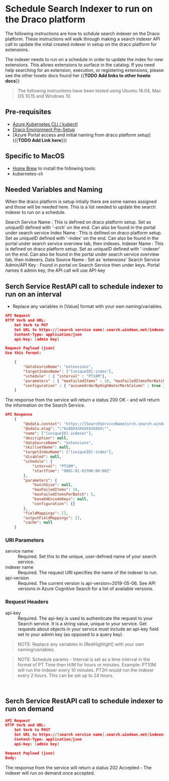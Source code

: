 # Schedule Search Indexer to run on the Draco platform

The following instructions are how to schdule search indexer on the Draco platform.  These instructions will walk through making a search indexer API call to update the inital created indexer in setup on the draco platform for extensions.

The indexer needs to run on a schedule in order to update the index for new extensions. This allows extensions to surface in the catalog. If you need help searching for an extension, execution, or registering extensions, please see the other howto docs found her {{**TODO Add links to other howto docs**}}

> The following instructions have been tested using Ubuntu 18.04, Mac OS 10.15 and Windows 10.

## Pre-requisites

* [Azure Kubernetes CLI / kubectl](https://docs.microsoft.com/en-us/cli/azure/aks?view=azure-cli-latest#az-aks-install-cli)
* [Draco Environment Pre-Setup](https://github.com/microsoft/draco/blob/master/doc/setup/README.md)
* [Azure Portal access and initial naming from draco platform setup]({{**TODO Add Link here**}})

## Specific to MacOS

* [Home Brew](https://brew.sh/) to install the following tools:
* kubernetes-cli

## Needed Variables and Naming

When the draco platform is setup intially there are some names assigned and those will be needed here. This is a list needed to update the search indexer to run on a schedule.

Search Service Name
: This is defined on draco platform setup. Set as uniqueID defined with '-srch' on the end. Can also be found in the portal under search service
Index Name
: This is defined on draco platform setup. Set as uniqueID defined with '-index' on the end. Can also be found in the portal under search service overview tab, then indexes.
Indexer Name
: This is defined on draco platform setup. Set as uniqueID defined with '-indexer' on the end. Can also be found in the portal under search service overview tab, then indexers.
Data Source Name
: Set as 'extensions'
Search Service Admin/API Key
: Found in portal on Search Service then under keys. Portal names it admin key, the API call will use API-key

## Serch Service RestAPI call to schedule indexer to run on an interval

* Replace any variables in [Value] format with your own naming/variables.

```json
API Request
HTTP Verb and URL:  
    Set Verb to PUT
    Set URL to https://[search service name].search.windows.net/indexers/[indexer name]?api-version=[api-version]
    Content-Type: application/json  
    api-key: [admin key]    

Request Payload (json)
Use this format:

    {
        "dataSourceName": "extensions",
        "targetIndexName": ["[uniqueID]-index"],
        "schedule" : { "interval" : "PT10M"},  
        "parameters" : { "maxFailedItems" : 10, "maxFailedItemsPerBatch" : 5 },
        "configuration" : { "assumeOrderByHighWaterMarkColumn" : true }
    }

```

The response from the service will return a status 200 OK - and will return the information on the Search Service.

```json
API Response
    {
        "@odata.context": "https://[SearchServiceName]srch.search.windows.net/$metadata#indexers/$entity",
        "@odata.etag": "\"0x8DXXXXXXXXXXXXX\"",
        "name": ["[uniqueID]-indexer"],
        "description": null,
        "dataSourceName": "extensions",
        "skillsetName": null,
        "targetIndexName": ["[uniqueID]-index"],
        "disabled": null,
        "schedule": {
            "interval": "PT10M",
            "startTime": "0001-01-01T00:00:00Z"
        },
        "parameters": {
            "batchSize": null,
            "maxFailedItems": 10,
            "maxFailedItemsPerBatch": 5,
            "base64EncodeKeys": null,
            "configuration": {}
        },
        "fieldMappings": [],
        "outputFieldMappings": [],
        "cache": null
    }
```

### URI Parameters
<dl>    
<dt>service name</dt>
    <dd>Required. Set this to the unique, user-defined name of your search service.</dd>
<dt>indexer name</dt>
    <dd>Required. The request URI specifies the name of the indexer to run.</dd>
<dt>api-version</dt>
    <dd>Required. The current version is api-version=2019-05-06. See API versions in Azure Cognitive Search for a list of available versions.</dt>
</dl>


### Request Headers
<dl>
<dt>api-key</dt>
    <dd>Required. The api-key is used to authenticate the request to your Search service. It is a string value, unique to your service. Get requests about objects in your service must include an api-key field set to your admin key (as opposed to a query key).</dd>
</dl>

> NOTE:  Replace any variables in [RedHighlight] with your own naming/variables.

> NOTE:  Schedule params - Interval is set as a time interval in the format of PT Time then H/M for hours or minutes. Example: PT10M will run the indexer every 10 minutes. PT2H would run the indexer every 2 hours. This can be set up to 24 hours. 
</br>

## Serch Service RestAPI call to schedule indexer to run on demand

```json
API Request
HTTP Verb and URL:  
    Set Verb to POST
    Set URL to https://[search service name].search.windows.net/indexers/[indexer name]/run?api-version=[api-version]
    Content-Type: application/json  
    api-key: [admin key]    

Request Payload (json)
Body:

```

The response from the service will return a status 202 Accepted - The indexer will run on demand once accepted.

